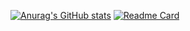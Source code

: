 [![Anurag's GitHub stats](https://github-readme-stats.vercel.app/api?username=MariiaS3&hide=prs&show_icons=true&theme=aura)](https://github.com/MariiaS3/MariiaS3)
[![Readme Card](https://github-readme-stats.vercel.app/api/pin/?username=MariiaS3&repo=?&theme=aura)](https://github.com/MariiaS3/MariiaS3)
